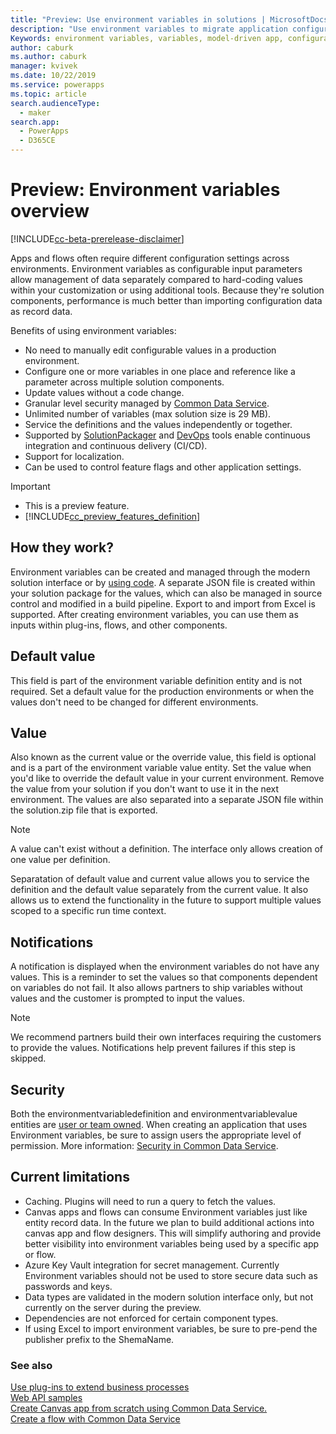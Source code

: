 ```yaml
---
title: "Preview: Use environment variables in solutions | MicrosoftDocs"
description: "Use environment variables to migrate application configuration data in solutions."
Keywords: environment variables, variables, model-driven app, configuration data
author: caburk
ms.author: caburk
manager: kvivek
ms.date: 10/22/2019
ms.service: powerapps
ms.topic: article
search.audienceType: 
  - maker
search.app: 
  - PowerApps
  - D365CE
---
```

# Preview: Environment variables overview 

[!INCLUDE[cc-beta-prerelease-disclaimer](../../includes/cc-beta-prerelease-disclaimer.md)]

Apps and flows often require different configuration settings across environments. Environment variables as configurable input parameters allow management of data separately compared to hard-coding values within your customization or using additional tools. Because they're solution components, performance is much better than importing configuration data as record data.

Benefits of using environment variables:
- No need to manually edit configurable values in a production environment.
- Configure one or more variables in one place and reference like a parameter across multiple solution components.
- Update values without a code change.
- Granular level security managed by [Common Data Service](https://docs.microsoft.com/powerapps/maker/common-data-service/data-platform-intro).
- Unlimited number of variables (max solution size is 29 MB).
- Service the definitions and the values independently or together.
- Supported by [SolutionPackager](/powerapps/developer/common-data-service/compress-extract-solution-file-solutionpackager) and [DevOps](/powerapps/developer/common-data-service/build-tools-overview) tools enable continuous integration and continuous delivery (CI/CD).
- Support for localization.
- Can be used to control feature flags and other application settings.

> [!IMPORTANT]
> - This is a preview feature.
> - [!INCLUDE[cc_preview_features_definition](../../includes/cc-preview-features-definition.md)] 

## How they work?
Environment variables can be created and managed through the modern solution interface or by [using code](https://docs.microsoft.com/powerapps/developer/common-data-service/work-with-data-cds). A separate JSON file is created within your solution package for the values, which can also be managed in source control and modified in a build pipeline. Export to and import from Excel is supported. After creating environment variables, you can use them as inputs within plug-ins, flows, and other components.

## Default value
This field is part of the environment variable definition entity and is not required. Set a default value for the production environments or when the values don't need to be changed for different environments.

## Value
Also known as the current value or the override value, this field is optional and is a part of the environment variable value entity. Set the value when you'd like to override the default value in your current environment. Remove the value from your solution if you don't want to use it in the next environment. The values are also separated into a separate JSON file within the solution.zip file that is exported. 

>[!NOTE]
> A value can't exist without a definition. The interface only allows creation of one value per definition. 

Separatation of default value and current value allows you to service the definition and the default value separately from the current value. It also allows us to extend the functionality in the future to support multiple values scoped to a specific run time context.

## Notifications
A notification is displayed when the environment variables do not have any values. This is a reminder to set the values so that components dependent on variables do not fail. It also allows partners to ship variables without values and the customer is prompted to input the values.

>[!NOTE]
> We recommend partners build their own interfaces requiring the customers to provide the values. Notifications help prevent failures if this step is skipped. 

## Security
Both the environmentvariabledefinition and environmentvariablevalue entities are [user or team owned](https://docs.microsoft.com/powerapps/maker/common-data-service/types-of-entities). When creating an application that uses Environment variables, be sure to assign users the appropriate level of permission. More information: [Security in Common Data Service](https://docs.microsoft.com/power-platform/admin/wp-security). 

## Current limitations
- Caching. Plugins will need to run a query to fetch the values. 
- Canvas apps and flows can consume Environment variables just like entity record data. In the future we plan to build additional actions into canvas app and flow designers. This will simplify authoring and provide better visibility into environment variables being used by a specific app or flow.
- Azure Key Vault integration for secret management. Currently Environment variables should not be used to store secure data such as passwords and keys.
- Data types are validated in the modern solution interface only, but not currently on the server during the preview. 
- Dependencies are not enforced for certain component types.
- If using Excel to import environment variables, be sure to pre-pend the publisher prefix to the ShemaName.

### See also
[Use plug-ins to extend business processes](https://docs.microsoft.com/powerapps/developer/common-data-service/plug-ins) </BR>
[Web API samples](https://docs.microsoft.com/powerapps/developer/common-data-service/webapi/web-api-samples) </BR>
[Create Canvas app from scratch using Common Data Service.](https://docs.microsoft.com/powerapps/maker/canvas-apps/data-platform-create-app-scratch) </BR>
[Create a flow with Common Data Service](https://docs.microsoft.com/flow/connection-cds)
